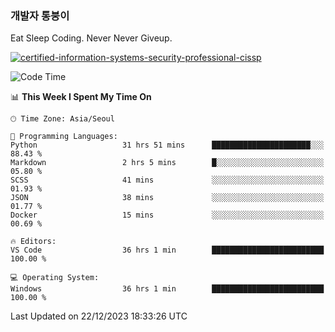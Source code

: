 ### 개발자 통붕이
Eat Sleep Coding.
Never Never Giveup.

[![certified-information-systems-security-professional-cissp](https://user-images.githubusercontent.com/44606727/157613689-acd84ec6-5f8f-4e79-89d9-a8d51f033634.png)](https://www.credly.com/badges/f394a010-85a0-450b-9136-8043af01d71c/public_url)

<!--START_SECTION:waka-->
![Code Time](http://img.shields.io/badge/Code%20Time-2%2C279%20hrs%2042%20mins-blue)

📊 **This Week I Spent My Time On** 

```text
🕑︎ Time Zone: Asia/Seoul

💬 Programming Languages: 
Python                   31 hrs 51 mins      ██████████████████████░░░   88.43 % 
Markdown                 2 hrs 5 mins        █░░░░░░░░░░░░░░░░░░░░░░░░   05.80 % 
SCSS                     41 mins             ░░░░░░░░░░░░░░░░░░░░░░░░░   01.93 % 
JSON                     38 mins             ░░░░░░░░░░░░░░░░░░░░░░░░░   01.77 % 
Docker                   15 mins             ░░░░░░░░░░░░░░░░░░░░░░░░░   00.69 % 

🔥 Editors: 
VS Code                  36 hrs 1 min        █████████████████████████   100.00 % 

💻 Operating System: 
Windows                  36 hrs 1 min        █████████████████████████   100.00 % 
```


 Last Updated on 22/12/2023 18:33:26 UTC
<!--END_SECTION:waka-->
